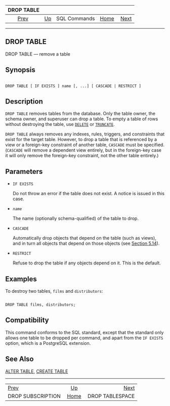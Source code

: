 <!--?xml version="1.0" encoding="UTF-8" standalone="no"?-->

|                       DROP TABLE                       |                                        |              |                                                       |                                                    |
| :----------------------------------------------------: | :------------------------------------- | :----------: | ----------------------------------------------------: | -------------------------------------------------: |
| [Prev](sql-dropsubscription.html "DROP SUBSCRIPTION")  | [Up](sql-commands.html "SQL Commands") | SQL Commands | [Home](index.html "PostgreSQL 17devel Documentation") |  [Next](sql-droptablespace.html "DROP TABLESPACE") |

***



## DROP TABLE

DROP TABLE — remove a table

## Synopsis

```

DROP TABLE [ IF EXISTS ] name [, ...] [ CASCADE | RESTRICT ]
```

## Description

`DROP TABLE` removes tables from the database. Only the table owner, the schema owner, and superuser can drop a table. To empty a table of rows without destroying the table, use [`DELETE`](sql-delete.html "DELETE") or [`TRUNCATE`](sql-truncate.html "TRUNCATE").

`DROP TABLE` always removes any indexes, rules, triggers, and constraints that exist for the target table. However, to drop a table that is referenced by a view or a foreign-key constraint of another table, `CASCADE` must be specified. (`CASCADE` will remove a dependent view entirely, but in the foreign-key case it will only remove the foreign-key constraint, not the other table entirely.)

## Parameters

*   `IF EXISTS`

    Do not throw an error if the table does not exist. A notice is issued in this case.

*   *`name`*

    The name (optionally schema-qualified) of the table to drop.

*   `CASCADE`

    Automatically drop objects that depend on the table (such as views), and in turn all objects that depend on those objects (see [Section 5.14](ddl-depend.html "5.14. Dependency Tracking")).

*   `RESTRICT`

    Refuse to drop the table if any objects depend on it. This is the default.

## Examples

To destroy two tables, `films` and `distributors`:

```

DROP TABLE films, distributors;
```

## Compatibility

This command conforms to the SQL standard, except that the standard only allows one table to be dropped per command, and apart from the `IF EXISTS` option, which is a PostgreSQL extension.

## See Also

[ALTER TABLE](sql-altertable.html "ALTER TABLE"), [CREATE TABLE](sql-createtable.html "CREATE TABLE")

***

|                                                        |                                                       |                                                    |
| :----------------------------------------------------- | :---------------------------------------------------: | -------------------------------------------------: |
| [Prev](sql-dropsubscription.html "DROP SUBSCRIPTION")  |         [Up](sql-commands.html "SQL Commands")        |  [Next](sql-droptablespace.html "DROP TABLESPACE") |
| DROP SUBSCRIPTION                                      | [Home](index.html "PostgreSQL 17devel Documentation") |                                    DROP TABLESPACE |
